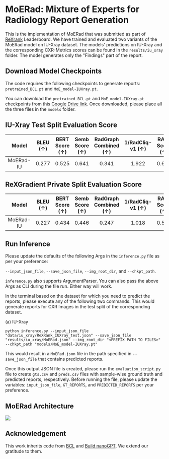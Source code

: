 # MoERad: Mixture of Experts for Radiology Report Generation

This is the implementation of MoERad that was submitted as part of [ReXrank](https://rexrank.ai/) Leaderboard. We have trained and evaluated two variants of the MoERad model on IU-Xray dataset. The models' predictions on IU-Xray and the corresponding CXR-Metrics scores can be found in the `results/iu_xray` folder. The model generates only the "Findings" part of the report.

## Download Model Checkpoints
The code requires the following checkpoints to generate reports: `pretrained_BCL.pt` and `MoE_model-IUXray.pt`.

You can download the `pretrained_BCL.pt` and `MoE_model-IUXray.pt` checkpoints from this [Google Drive link](https://drive.google.com/drive/folders/1CtzPf39mpvpW6l3l6UcfbP6ghGVkpshX?usp=sharing). Once downloaded, please place all the three files in the `models` folder.

## IU-Xray Test Split Evaluation Score
| Model | BLEU (↑) | BERT Score (↑) | Semb Score (↑) | RadGraph Combined (↑) | 1/RadCliq-v1 (↑) | RATE Score (↑) | GREEN (↑) | 1/FineRadScore (↑) |
| :---: | :---: | :---: | :---: | :---: | :---: | :---: | :---: | :---: |
| MoERad-IU | 0.277 | 0.525 | 0.641 | 0.341 | 1.922 | 0.684 | 0.665 | 0.587 |

## ReXGradient Private Split Evaluation Score
| Model | BLEU (↑) | BERT Score (↑) | Semb Score (↑) | RadGraph Combined (↑) | 1/RadCliq-v1 (↑) | RATE Score (↑) | GREEN (↑) | 1/FineRadScore (↑) |
| :---: | :---: | :---: | :---: | :---: | :---: | :---: | :---: | :---: |
| MoERad-IU | 0.227 | 0.434 | 0.446 | 0.247 | 1.018 | 0.575 | 0.494 | 0.468 |


## Run Inference
Please update the defaults of the following Args in the `inference.py` file as per your preference:

`--input_json_file`, `--save_json_file`, `--img_root_dir`, and `--chkpt_path`.

`inference.py` also supports ArgumentParser. You can also pass the above Args as CLI during the file run. Either way will work. 

In the terminal based on the dataset for which you need to predict the reports, please execute any of the following two commands. This would generate reports for CXR Images in the test split of the corresponding dataset.

(a) IU-Xray

```
python inference.py --input_json_file "data/iu_xray/ReXRank_IUXray_test.json" --save_json_file "results/iu_xray/MoERad.json" --img_root_dir "<PREFIX PATH TO FILES>" --chkpt_path "models/MoE_model-IUXray.pt"
````

This would result in a `MoERad.json` file in the path specified in `--save_json_file` that contains predicted reports. 

Once this output JSON file is created, please run the `evaluation_script.py` file to create `gts.csv` and `preds.csv` files with sample-wise ground truth and predicted reports, respectively. Before running the file, please update the variables: `input_json_file`, `GT_REPORTS`, and `PREDICTED_REPORTS` per your preference.

## MoERad Architecture
![](./figures/MoERad_Archi.png) 

## Acknowledgement
This work inherits code from [BCL](https://github.com/FlamieZhu/Balanced-Contrastive-Learning) and [Build nanoGPT](https://github.com/karpathy/build-nanogpt). We extend our gratitude to them.
